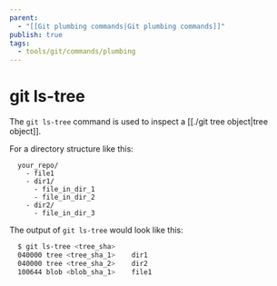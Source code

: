 ```yaml
---
parent:
  - "[[Git plumbing commands|Git plumbing commands]]"
publish: true
tags:
  - tools/git/commands/plumbing
---
```


# git ls-tree
The `git ls-tree` command is used to inspect a [[./git tree object|tree object]].

For a directory structure like this:
```
  your_repo/
    - file1
    - dir1/
      - file_in_dir_1
      - file_in_dir_2
    - dir2/
      - file_in_dir_3
```

The output of `git ls-tree` would look like this:
```bash
  $ git ls-tree <tree_sha>
  040000 tree <tree_sha_1>    dir1
  040000 tree <tree_sha_2>    dir2
  100644 blob <blob_sha_1>    file1
```